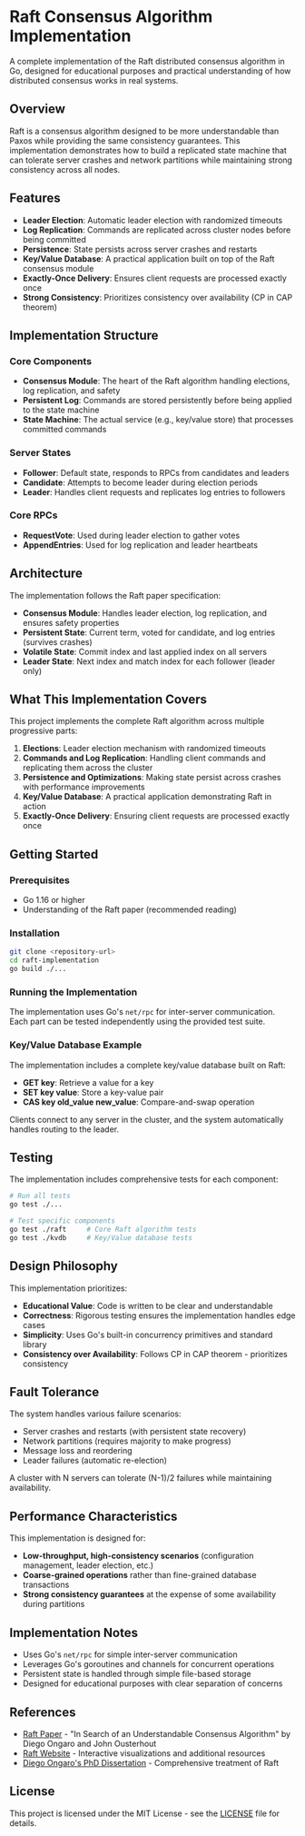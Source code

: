 # Raft Consensus Algorithm Implementation

A complete implementation of the Raft distributed consensus algorithm in Go, designed for educational purposes and practical understanding of how distributed consensus works in real systems.

## Overview

Raft is a consensus algorithm designed to be more understandable than Paxos while providing the same consistency guarantees. This implementation demonstrates how to build a replicated state machine that can tolerate server crashes and network partitions while maintaining strong consistency across all nodes.

## Features

- **Leader Election**: Automatic leader election with randomized timeouts
- **Log Replication**: Commands are replicated across cluster nodes before being committed
- **Persistence**: State persists across server crashes and restarts
- **Key/Value Database**: A practical application built on top of the Raft consensus module
- **Exactly-Once Delivery**: Ensures client requests are processed exactly once
- **Strong Consistency**: Prioritizes consistency over availability (CP in CAP theorem)

## Implementation Structure

### Core Components
- **Consensus Module**: The heart of the Raft algorithm handling elections, log replication, and safety
- **Persistent Log**: Commands are stored persistently before being applied to the state machine
- **State Machine**: The actual service (e.g., key/value store) that processes committed commands

### Server States
- **Follower**: Default state, responds to RPCs from candidates and leaders
- **Candidate**: Attempts to become leader during election periods  
- **Leader**: Handles client requests and replicates log entries to followers

### Core RPCs
- **RequestVote**: Used during leader election to gather votes
- **AppendEntries**: Used for log replication and leader heartbeats

## Architecture

The implementation follows the Raft paper specification:

- **Consensus Module**: Handles leader election, log replication, and ensures safety properties
- **Persistent State**: Current term, voted for candidate, and log entries (survives crashes)
- **Volatile State**: Commit index and last applied index on all servers
- **Leader State**: Next index and match index for each follower (leader only)

## What This Implementation Covers

This project implements the complete Raft algorithm across multiple progressive parts:

1. **Elections**: Leader election mechanism with randomized timeouts
2. **Commands and Log Replication**: Handling client commands and replicating them across the cluster
3. **Persistence and Optimizations**: Making state persist across crashes with performance improvements
4. **Key/Value Database**: A practical application demonstrating Raft in action
5. **Exactly-Once Delivery**: Ensuring client requests are processed exactly once

## Getting Started

### Prerequisites

- Go 1.16 or higher
- Understanding of the Raft paper (recommended reading)

### Installation

```bash
git clone <repository-url>
cd raft-implementation
go build ./...
```

### Running the Implementation

The implementation uses Go's `net/rpc` for inter-server communication. Each part can be tested independently using the provided test suite.

### Key/Value Database Example

The implementation includes a complete key/value database built on Raft:

- **GET key**: Retrieve a value for a key
- **SET key value**: Store a key-value pair  
- **CAS key old_value new_value**: Compare-and-swap operation

Clients connect to any server in the cluster, and the system automatically handles routing to the leader.

## Testing

The implementation includes comprehensive tests for each component:

```bash
# Run all tests
go test ./...

# Test specific components
go test ./raft     # Core Raft algorithm tests
go test ./kvdb     # Key/Value database tests
```

## Design Philosophy

This implementation prioritizes:

- **Educational Value**: Code is written to be clear and understandable
- **Correctness**: Rigorous testing ensures the implementation handles edge cases
- **Simplicity**: Uses Go's built-in concurrency primitives and standard library
- **Consistency over Availability**: Follows CP in CAP theorem - prioritizes consistency

## Fault Tolerance

The system handles various failure scenarios:

- Server crashes and restarts (with persistent state recovery)
- Network partitions (requires majority to make progress)
- Message loss and reordering
- Leader failures (automatic re-election)

A cluster with N servers can tolerate (N-1)/2 failures while maintaining availability.

## Performance Characteristics

This implementation is designed for:
- **Low-throughput, high-consistency scenarios** (configuration management, leader election, etc.)
- **Coarse-grained operations** rather than fine-grained database transactions
- **Strong consistency guarantees** at the expense of some availability during partitions

## Implementation Notes

- Uses Go's `net/rpc` for simple inter-server communication
- Leverages Go's goroutines and channels for concurrent operations
- Persistent state is handled through simple file-based storage
- Designed for educational purposes with clear separation of concerns

## References

- [Raft Paper](https://raft.github.io/raft.pdf) - "In Search of an Understandable Consensus Algorithm" by Diego Ongaro and John Ousterhout
- [Raft Website](https://raft.github.io/) - Interactive visualizations and additional resources
- [Diego Ongaro's PhD Dissertation](https://github.com/ongardie/dissertation) - Comprehensive treatment of Raft

## License

This project is licensed under the MIT License - see the [LICENSE](LICENSE) file for details.
